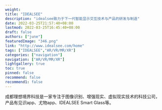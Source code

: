 ```yaml
---
weight: 
title: "IDEALSEE"
description: "idealsee致力于下一代智能显示交互技术与产品的研发与制造"
date: 2022-03-25T21:57:40+08:00
lastmod: 2022-03-25T16:45:40+08:00
draft: false
authors: ["june"]
featuredImage: "346.png"
link: "http://www.idealsee.com/home"
tags: ["IDEALSEE","AR/VR/MR/XR"]
categories: ["navigation"]
navigation: ["AR/VR/MR/XR"]
lightgallery: true
toc: true
pinned: false
recommend: false
recommend1: false
---
```

成都理想境界科技是一家专注于图像识别、增强现实、虚拟现实技术的科技公司，产品有见识app、尤物app、IDEALSEE Smart Glass等。